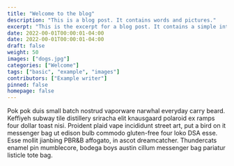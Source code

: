 ```yaml
---
title: "Welcome to the blog"
description: "This is a blog post. It contains words and pictures."
excerpt: "This is the excerpt for a blog post. It contains a simple introduction to entice readers into reading more."
date: 2022-00-01T00:00:01-04:00
date: 2022-00-01T00:00:01-04:00
draft: false
weight: 50
images: ["dogs.jpg"]
categories: ["Welcome"]
tags: ["basic", "example", "images"]
contributors: ["Example writer"]
pinned: false
homepage: false
---
```


Pok pok duis small batch nostrud vaporware narwhal everyday carry beard. Keffiyeh subway tile distillery sriracha elit knausgaard polaroid ex ramps four dollar toast nisi. Proident plaid vape incididunt street art, put a bird on it messenger bag ut edison bulb commodo gluten-free four loko DSA esse. Esse mollit jianbing PBR&B affogato, in ascot dreamcatcher. Thundercats enamel pin mumblecore, bodega boys austin cillum messenger bag pariatur listicle tote bag.

